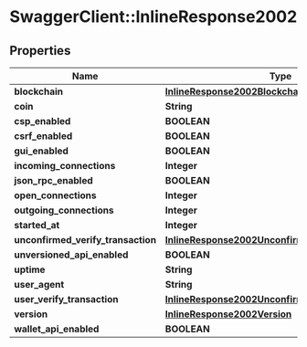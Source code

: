 # SwaggerClient::InlineResponse2002

## Properties
Name | Type | Description | Notes
------------ | ------------- | ------------- | -------------
**blockchain** | [**InlineResponse2002Blockchain**](InlineResponse2002Blockchain.md) |  | [optional] 
**coin** | **String** |  | [optional] 
**csp_enabled** | **BOOLEAN** |  | [optional] 
**csrf_enabled** | **BOOLEAN** |  | [optional] 
**gui_enabled** | **BOOLEAN** |  | [optional] 
**incoming_connections** | **Integer** |  | [optional] 
**json_rpc_enabled** | **BOOLEAN** |  | [optional] 
**open_connections** | **Integer** |  | [optional] 
**outgoing_connections** | **Integer** |  | [optional] 
**started_at** | **Integer** |  | [optional] 
**unconfirmed_verify_transaction** | [**InlineResponse2002UnconfirmedVerifyTransaction**](InlineResponse2002UnconfirmedVerifyTransaction.md) |  | [optional] 
**unversioned_api_enabled** | **BOOLEAN** |  | [optional] 
**uptime** | **String** |  | [optional] 
**user_agent** | **String** |  | [optional] 
**user_verify_transaction** | [**InlineResponse2002UnconfirmedVerifyTransaction**](InlineResponse2002UnconfirmedVerifyTransaction.md) |  | [optional] 
**version** | [**InlineResponse2002Version**](InlineResponse2002Version.md) |  | [optional] 
**wallet_api_enabled** | **BOOLEAN** |  | [optional] 


